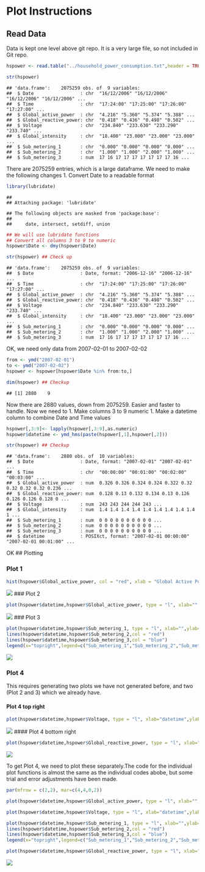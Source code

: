 Plot Instructions
================

## Read Data

Data is kept one level above git repo. It is a very large file, so not
included in Git repo.

``` r
hspower <- read.table("../household_power_consumption.txt",header = TRUE, sep = ";")
```

``` r
str(hspower)
```

    ## 'data.frame':    2075259 obs. of  9 variables:
    ##  $ Date                 : chr  "16/12/2006" "16/12/2006" "16/12/2006" "16/12/2006" ...
    ##  $ Time                 : chr  "17:24:00" "17:25:00" "17:26:00" "17:27:00" ...
    ##  $ Global_active_power  : chr  "4.216" "5.360" "5.374" "5.388" ...
    ##  $ Global_reactive_power: chr  "0.418" "0.436" "0.498" "0.502" ...
    ##  $ Voltage              : chr  "234.840" "233.630" "233.290" "233.740" ...
    ##  $ Global_intensity     : chr  "18.400" "23.000" "23.000" "23.000" ...
    ##  $ Sub_metering_1       : chr  "0.000" "0.000" "0.000" "0.000" ...
    ##  $ Sub_metering_2       : chr  "1.000" "1.000" "2.000" "1.000" ...
    ##  $ Sub_metering_3       : num  17 16 17 17 17 17 17 17 17 16 ...

There are 2075259 entries, which is a large dataframe. We need to make
the following changes 1. Convert Date to a readable format

``` r
library(lubridate)
```

    ## 
    ## Attaching package: 'lubridate'

    ## The following objects are masked from 'package:base':
    ## 
    ##     date, intersect, setdiff, union

``` r
## We will use lubridate functions
## Convert all columns 3 to 9 to numeric
hspower$Date <- dmy(hspower$Date)
```

``` r
str(hspower) ## Check up
```

    ## 'data.frame':    2075259 obs. of  9 variables:
    ##  $ Date                 : Date, format: "2006-12-16" "2006-12-16" ...
    ##  $ Time                 : chr  "17:24:00" "17:25:00" "17:26:00" "17:27:00" ...
    ##  $ Global_active_power  : chr  "4.216" "5.360" "5.374" "5.388" ...
    ##  $ Global_reactive_power: chr  "0.418" "0.436" "0.498" "0.502" ...
    ##  $ Voltage              : chr  "234.840" "233.630" "233.290" "233.740" ...
    ##  $ Global_intensity     : chr  "18.400" "23.000" "23.000" "23.000" ...
    ##  $ Sub_metering_1       : chr  "0.000" "0.000" "0.000" "0.000" ...
    ##  $ Sub_metering_2       : chr  "1.000" "1.000" "2.000" "1.000" ...
    ##  $ Sub_metering_3       : num  17 16 17 17 17 17 17 17 17 16 ...

OK, we need only data from 2007-02-01 to 2007-02-02

``` r
from <- ymd("2007-02-01")
to <- ymd("2007-02-02")
hspower <- hspower[hspower$Date %in% from:to,]
```

``` r
dim(hspower) ## Checkup
```

    ## [1] 2880    9

Now there are 2880 values, down from 2075259. Easier and faster to
handle. Now we need to 1. Make columns 3 to 9 numeric 1. Make a datetime
column to combine Date and Time values

``` r
hspower[,3:9]<- lapply(hspower[,3:9],as.numeric)
hspower$datetime <- ymd_hms(paste(hspower[,1],hspower[,2]))
```

``` r
str(hspower) ## Checkup
```

    ## 'data.frame':    2880 obs. of  10 variables:
    ##  $ Date                 : Date, format: "2007-02-01" "2007-02-01" ...
    ##  $ Time                 : chr  "00:00:00" "00:01:00" "00:02:00" "00:03:00" ...
    ##  $ Global_active_power  : num  0.326 0.326 0.324 0.324 0.322 0.32 0.32 0.32 0.32 0.236 ...
    ##  $ Global_reactive_power: num  0.128 0.13 0.132 0.134 0.13 0.126 0.126 0.126 0.128 0 ...
    ##  $ Voltage              : num  243 243 244 244 243 ...
    ##  $ Global_intensity     : num  1.4 1.4 1.4 1.4 1.4 1.4 1.4 1.4 1.4 1 ...
    ##  $ Sub_metering_1       : num  0 0 0 0 0 0 0 0 0 0 ...
    ##  $ Sub_metering_2       : num  0 0 0 0 0 0 0 0 0 0 ...
    ##  $ Sub_metering_3       : num  0 0 0 0 0 0 0 0 0 0 ...
    ##  $ datetime             : POSIXct, format: "2007-02-01 00:00:00" "2007-02-01 00:01:00" ...

OK \## Plotting

### Plot 1

``` r
hist(hspower$Global_active_power, col = "red", xlab = "Global Active Power (kilowatts)", main = "Global Active Power")
```

![](CodeBook_files/figure-gfm/unnamed-chunk-9-1.png)<!-- --> \### Plot 2

``` r
plot(hspower$datetime,hspower$Global_active_power, type = "l", xlab="",ylab="Global Active Power (kilowatts)")
```

![](CodeBook_files/figure-gfm/unnamed-chunk-10-1.png)<!-- --> \### Plot
3

``` r
plot(hspower$datetime,hspower$Sub_metering_1, type = "l", xlab="",ylab="Energy sub metering")
lines(hspower$datetime,hspower$Sub_metering_2,col = "red")
lines(hspower$datetime,hspower$Sub_metering_3,col = "blue")
legend(x="topright",legend=c("Sub_metering_1","Sub_metering_2","Sub_metering_3"), col=c("black","red","blue"), lwd=2, box.lwd=0)
```

![](CodeBook_files/figure-gfm/unnamed-chunk-11-1.png)<!-- -->

### Plot 4

This requires generating two plots we have not generated before, and two
(Plot 2 and 3) which we already have.

#### Plot 4 top right

``` r
plot(hspower$datetime,hspower$Voltage, type = "l", xlab="datetime",ylab="Voltage")
```

![](CodeBook_files/figure-gfm/unnamed-chunk-12-1.png)<!-- --> \#### Plot
4 bottom right

``` r
plot(hspower$datetime,hspower$Global_reactive_power, type = "l", xlab="datetime",ylab="Global_Reactive_Power")
```

![](CodeBook_files/figure-gfm/unnamed-chunk-13-1.png)<!-- -->

To get Plot 4, we need to plot these separately.The code for the
individual plot functions is almost the same as the individual codes
abobe, but some trial and error adjustments have been made.

``` r
par(mfrow = c(2,2), mar=c(4,4,0,2))

plot(hspower$datetime,hspower$Global_active_power, type = "l", xlab="",ylab="Global Active Power")

plot(hspower$datetime,hspower$Voltage, type = "l", xlab="datetime",ylab="Voltage")

plot(hspower$datetime,hspower$Sub_metering_1, type = "l", xlab="",ylab="Energy sub metering")
lines(hspower$datetime,hspower$Sub_metering_2,col = "red")
lines(hspower$datetime,hspower$Sub_metering_3,col = "blue")
legend(x="topright",legend=c("Sub_metering_1","Sub_metering_2","Sub_metering_3"), col=c("black","red","blue"), lwd=2, box.lwd = 0)

plot(hspower$datetime,hspower$Global_reactive_power, type = "l", xlab="datetime",ylab="Global_Reactive_Power")
```

![](CodeBook_files/figure-gfm/unnamed-chunk-14-1.png)<!-- -->
